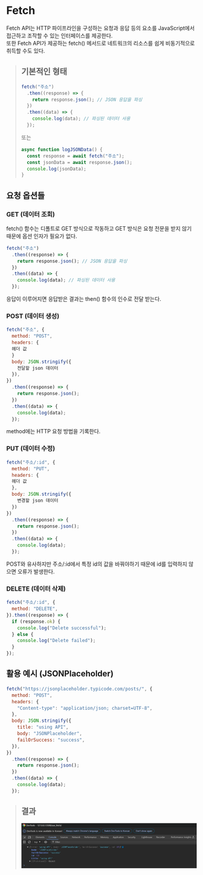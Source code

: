 # Fetch

Fetch API는 HTTP 파이프라인을 구성하는 요청과 응답 등의 요소를 JavaScript에서 접근하고 조작할 수 있는 인터페이스를 제공한다.<br>
또한 Fetch API가 제공하는 fetch() 메서드로 네트워크의 리소스를 쉽게 비동기적으로 취득할 수도 있다.

> ## 기본적인 형태
>
> ```javascript
> fetch("주소")
>   .then((response) => {
>     return response.json(); // JSON 응답을 파싱
>   })
>   .then((data) => {
>     console.log(data); // 파싱된 데이터 사용
>   });
> ```
>
> 또는
>
> ```javascript
> async function logJSONData() {
>   const response = await fetch("주소");
>   const jsonData = await response.json();
>   console.log(jsonData);
> }
> ```

## 요청 옵션들

### GET (데이터 조회)

fetch() 함수는 디폴트로 GET 방식으로 작동하고 GET 방식은 요청 전문을 받지 않기 때문에 옵션 인자가 필요가 없다.

```javascript
fetch("주소")
  .then((response) => {
    return response.json(); // JSON 응답을 파싱
  })
  .then((data) => {
    console.log(data); // 파싱된 데이터 사용
  });
```

응답이 이루어지면 응답받은 결과는 then() 함수의 인수로 전달 받는다.

### POST (데이터 생성)

```javascript
fetch("주소", {
  method: "POST",
  headers: {
  헤더 값
  }
  body: JSON.stringify({
	전달할 json 데이터
  }),
})
  .then((response) => {
    return response.json();
  })
  .then((data) => {
    console.log(data);
  });
```

method에는 HTTP 요청 방법을 기록한다.

### PUT (데이터 수정)

```javascript
fetch("주소/:id", {
  method: "PUT",
  headers: {
  헤더 값
  },
  body: JSON.stringify({
	변경할 json 데이터
  })
})
  .then((response) => {
    return response.json();
  })
  .then((data) => {
    console.log(data);
  });
```

POST와 유사하지만 주소/:id에서 특정 id의 값을 바꿔야하기 때문에 id를 입력하지 않으면 오류가 발생한다.

### DELETE (데이터 삭제)

```javascript
fetch("주소/:id", {
  method: "DELETE",
}).then((response) => {
  if (response.ok) {
    console.log("Delete successful");
  } else {
    console.log("Delete failed");
  }
});
```

## 활용 예시 (JSONPlaceholder)

```javascript
fetch("https://jsonplaceholder.typicode.com/posts/", {
  method: "POST",
  headers: {
    "Content-type": "application/json; charset=UTF-8",
  },
  body: JSON.stringify({
    title: "using API",
    body: "JSONPlaceholder",
    failOrSuccess: "success",
  }),
})
  .then((response) => {
    return response.json();
  })
  .then((data) => {
    console.log(data);
  });
```

> ## 결과
>
> <img src="./img/JSONPlaceholder.png">
